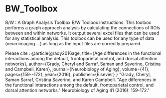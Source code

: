 # BW_Toolbox
B/W : A Graph Analysis Toolbox
B/W Toolbox instructions:
This toolbox performs a graph approach analysis by calculating the connections of ROIs between and within networks. It output several excel files that can be used for any statistical analysis. This toolbox can be used for any type of data (neuroimaging ...) as long as the input files are correctly prepared.


Please cite :
@article{grady2016age,
  title={Age differences in the functional interactions among the default, frontoparietal control, and dorsal attention networks},
  author={Grady, Cheryl and Sarraf, Saman and Saverino, Cristina and Campbell, Karen},
  journal={Neurobiology of Aging},
  volume={41},
  pages={159--172},
  year={2016},
  publisher={Elsevier}
}
"Grady, Cheryl, Saman Sarraf, Cristina Saverino, and Karen Campbell. "Age differences in the functional interactions among the default, frontoparietal control, and dorsal attention networks." Neurobiology of Aging 41 (2016): 159-172."
